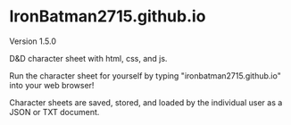 # IronBatman2715.github.io
Version 1.5.0

D&D character sheet with html, css, and js.

Run the character sheet for yourself by typing "ironbatman2715.github.io" into your web browser!

Character sheets are saved, stored, and loaded by the individual user as a JSON or TXT document.
